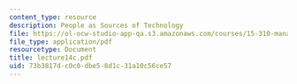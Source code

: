 ```yaml
---
content_type: resource
description: People as Sources of Technology
file: https://ol-ocw-studio-app-qa.s3.amazonaws.com/courses/15-310-managerial-psychology-laboratory-spring-2003/73b3817dc0c0dbe58d1c31a10c56ce57_lecture14c.pdf
file_type: application/pdf
resourcetype: Document
title: lecture14c.pdf
uid: 73b3817d-c0c0-dbe5-8d1c-31a10c56ce57
---
```

